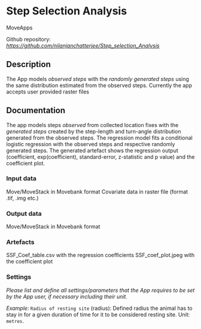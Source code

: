 # Step Selection Analysis

MoveApps

Github repository: *https://github.com/nilanjanchatterjee/Step_selection_Analysis* 

## Description
The App models *observed steps* with the *randomly generated steps* using the same distribution estimated from the observed steps. Currently the app accepts user provided raster files 

## Documentation
The app models steps *observed* from collected location fixes with the *generated steps* created by the step-length and turn-angle distribution generated from the observed steps. The regression model fits a conditional logistic regression with the observed steps and respective randomly generated steps. The generated artefact shows the regression output (coefficient, exp(coefficient), standard-error, z-statistic and p value) and the coefficient plot.

### Input data

 Move/MoveStack in Movebank format
 Covariate data in raster file (format .tif, .img etc.)

### Output data

 Move/MoveStack in Movebank format

### Artefacts

SSF_Coef_table.csv with the regression coefficients
SSF_coef_plot.jpeg with the coefficient plot

### Settings 
*Please list and define all settings/parameters that the App requires to be set by the App user, if necessary including their unit.*

*Example:* `Radius of resting site` (radius): Defined radius the animal has to stay in for a given duration of time for it to be considered resting site. Unit: `metres`.

